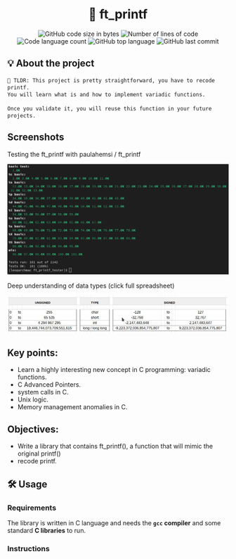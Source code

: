 <h1 align="center">
	📖 ft_printf
</h1>

<p align="center">
	<img alt="GitHub code size in bytes" src="https://img.shields.io/github/languages/code-size/LeonMoreno/ft_printf?color=yellow">
	<img alt="Number of lines of code" src="https://img.shields.io/tokei/lines/github/LeonMoreno/ft_printf?color=critical"/>
	<img alt="Code language count" src="https://img.shields.io/github/languages/count/LeonMoreno/ft_printf?color=yellow"/>
	<img alt="GitHub top language" src="https://img.shields.io/github/languages/top/LeonMoreno/ft_printf?color=blue"/>
	<img alt="GitHub last commit" src="https://img.shields.io/github/last-commit/LeonMoreno/ft_printf?color=green"/>
</p>


## 💡 About the project

	🚀 TLDR: This project is pretty straightforward, you have to recode printf.
	You will learn what is and how to implement variadic functions. 
	
	Once you validate it, you will reuse this function in your future projects.


## Screenshots

Testing the ft_printf with   paulahemsi / ft_printf

<img src="img/test.png" width="800"/>

Deep understanding of data types (click full spreadsheet)

[<img src="img/tipos_datos.jpg" width="800"/>](https://docs.google.com/spreadsheets/d/1tJqVVTYtnHSIUbkGQXTx6xxDX2CSWw9Le4LVMcRpRu8/edit?usp=sharing)

## Key points:
* Learn a highly interesting new concept in C programming: variadic functions.
* C Advanced Pointers.
* system calls in C.
* Unix logic.
* Memory management anomalies in C.

## Objectives:
* Write a library that contains ft_printf(), a function that will mimic the original printf()
* recode printf.





## 🛠️ Usage

### Requirements

The library is written in C language and needs the **`gcc` compiler** and some standard **C libraries** to run.

### Instructions
